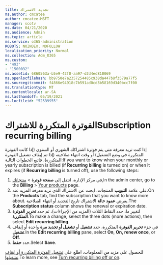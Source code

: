 ```yaml
---
title: تجديد الاشتراك
ms.author: cmcatee
author: cmcatee-MSFT
manager: scotv
ms.date: 04/21/2020
ms.audience: Admin
ms.topic: article
ms.service: o365-administration
ROBOTS: NOINDEX, NOFOLLOW
localization_priority: Normal
ms.collection: Adm_O365
ms.custom:
- "493"
- "1500032"
ms.assetid: 6860563a-b5e9-42f0-aa97-d2d4ed810069
ms.openlocfilehash: bb9750e7a2357254485c938da447b8f3579a77f5
ms.sourcegitcommit: f4866e94918c7b591ad0cd3b58169d340bcc7f00
ms.translationtype: MT
ms.contentlocale: ar-SA
ms.lasthandoff: 05/19/2021
ms.locfileid: "52539955"
---
```

# <a name="subscription-recurring-billing"></a><span data-ttu-id="13b4a-102">الفوترة المتكررة للاشتراك</span><span class="sxs-lookup"><span data-stu-id="13b4a-102">Subscription recurring billing</span></span>

<span data-ttu-id="13b4a-103">إذا كنت تريد معرفة متى يتم فوترة اشتراكك  الشهري أو السنوي (إذا كانت الفوترة  المتكررة في وضع التشغيل) أو وقت انتهاء صلاحيته (إذا تم إيقاف تشغيل الفوترة المتكررة)، فاتبع الخطوات التالية:</span><span class="sxs-lookup"><span data-stu-id="13b4a-103">If you want to know when your monthly or yearly subscription is billed (if **Recurring billing** is turned on) or when it expires (if **Recurring billing** is turned off), use the following steps:</span></span>
  
1. <span data-ttu-id="13b4a-104">في مركز الإدارة، انتقل إلى **صفحة فوترة** \> [منتجاتك.](https://go.microsoft.com/fwlink/p/?linkid=842054)</span><span class="sxs-lookup"><span data-stu-id="13b4a-104">In the admin center, go to the **Billing** \> [Your products](https://go.microsoft.com/fwlink/p/?linkid=842054) page.</span></span>
2. <span data-ttu-id="13b4a-105">على علامة **التبويب** المنتجات، ابحث عن الاشتراك الذي تريد معرفة المزيد عنه.</span><span class="sxs-lookup"><span data-stu-id="13b4a-105">On the **Products** tab, find the subscription that you want to know more about.</span></span> <span data-ttu-id="13b4a-106">يعرض **عمود حالة** الاشتراك تاريخ التجديد أو انتهاء الصلاحية.</span><span class="sxs-lookup"><span data-stu-id="13b4a-106">The **Subscription status** column shows the renewal or expiration date.</span></span>
3. <span data-ttu-id="13b4a-107">لتغيير ما، حدد النقاط الثلاث (المزيد من الإجراءات)، ثم حدد **تحرير الفوترة المتكررة**.</span><span class="sxs-lookup"><span data-stu-id="13b4a-107">To make a change, select the three dots (more actions), then select **Edit recurring billing**.</span></span>
4. <span data-ttu-id="13b4a-108">في جزء **تحرير الفوترة** المتكررة، حدد **تشغيل** أو **تشغيل أو تجديد مرة** واحدة أو إيقاف **تشغيل**.</span><span class="sxs-lookup"><span data-stu-id="13b4a-108">In the **Edit recurring billing** pane, select **On**, **On, renew once**, or **Off**.</span></span>
5. <span data-ttu-id="13b4a-109">حدد **حفظ**.</span><span class="sxs-lookup"><span data-stu-id="13b4a-109">Select **Save**.</span></span>

<span data-ttu-id="13b4a-110">للحصول على مزيد من المعلومات، اطلع على [تشغيل الفوترة المتكررة أو إيقاف تشغيلها](/microsoft-365/commerce/subscriptions/renew-your-subscription).</span><span class="sxs-lookup"><span data-stu-id="13b4a-110">To learn more, see [Turn recurring billing off or on](/microsoft-365/commerce/subscriptions/renew-your-subscription).</span></span>